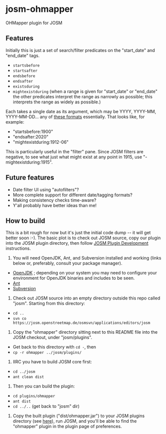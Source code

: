 # josm-ohmapper
OHMapper plugin for JOSM

## Features

Initially this is just a set of search/filter predicates on the
"start\_date" and "end\_date" tags.
 * `startsbefore`
 * `startsafter`
 * `endsbefore`
 * `endsafter`
 * `existsduring`
 * `mightexistduring` (when a range is given for "start\_date" or "end\_date"
   the other predicates interpret the range as narrowly as possible; this
   interprets the range as widely as possible.)

Each takes a single date as its argument, which may be YYYY, YYYY-MM,
YYYY-MM-DD... any of [these
formats](https://wiki.openstreetmap.org/wiki/Open_Historical_Map/OHM_Basics#Start_.26_End_Dates)
essentially. That looks like, for example:
 * "startsbefore:1900"
 * "endsafter:2020"
 * "mightexistduring:1912-06"

This is particularly useful in the "filter" pane. Since JOSM filters are
negative, to see what just what might exist at any point in 1915, use
"-mightexistduring:1915".

## Future features

 * Date filter UI using "autofilters"?
 * More complete support for different date/tagging formats?
 * Making consistency checks time-aware?
 * Y'all probably have better ideas than me!

## How to build

This is a bit rough for now but it's just the initial code dump -- it will get
better soon :-). The basic plot is to check out JOSM source, copy our plugin
into the JOSM plugin directory, then follow [JOSM Plugin
Development](https://josm.openstreetmap.de/wiki/DevelopersGuide/DevelopingPlugins)
instructions.

1. You will need OpenJDK, Ant, and Subversion installed and working (links
   below or, preferably, consult your package manager).
  * [OpenJDK](https://adoptopenjdk.net) ; depending on your system you may need
    to configure your environment for OpenJDK binaries and includes to be seen.
  * [Ant](https://ant.apache.org)
  * [Subversion](https://subversion.apache.org)

1. Check out JOSM source into an empty directory outside this repo called
   "josm". Starting from this directory:
  * `cd ..`
  * `svn co https://josm.openstreetmap.de/osmsvn/applications/editors/josm`

1. Copy the "ohmapper" directory sitting next to this README file into the JOSM
   checkout, under "josm/plugins".
  * Get back to this directory with `cd -`, then
  * `cp -r ohmapper ../josm/plugins/`

1. IIRC you have to build JOSM core first:
  * `cd ../josm`
  * `ant clean dist`

1. Then you can build the plugin:
  * `cd plugins/ohmapper`
  * `ant dist`
  * `cd ../..` (get back to "josm" dir)

1. Copy the built plugin ("dist/ohmapper.jar") to your JOSM plugins
   directory (see
   [here](https://josm.openstreetmap.de/wiki/DevelopersGuide/DevelopingPlugins#Testing)),
   run JOSM, and you'll be able to find the "ohmapper" plugin in the plugin page
   of preferences.
